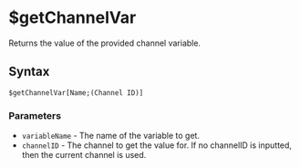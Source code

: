 # $getChannelVar
Returns the value of the provided channel variable.

## Syntax
```
$getChannelVar[Name;(Channel ID)]
```

### Parameters
- `variableName` - The name of the variable to get.
- `channelID` - The channel to get the value for. If no channelID is inputted, then the current channel is used.
